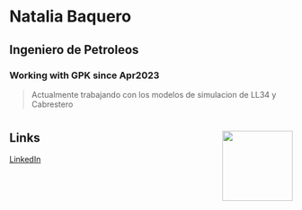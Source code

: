 # Natalia Baquero
## Ingeniero de Petroleos
### Working with GPK since Apr2023
> Actualmente trabajando con los modelos de simulacion de LL34 y Cabrestero

# <img style="float: right;" src="" width="125" height="125">


## Links
<a href="(https://co.linkedin.com/in/natalia-baquero-401b101ba" target="_blank">LinkedIn</a>
